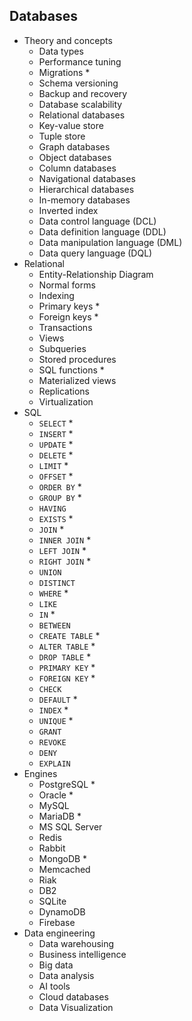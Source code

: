 ## Databases

- Theory and concepts
  - Data types
  - Performance tuning
  - Migrations *
  - Schema versioning
  - Backup and recovery
  - Database scalability
  - Relational databases
  - Key-value store
  - Tuple store
  - Graph databases
  - Object databases
  - Column databases
  - Navigational databases
  - Hierarchical databases
  - In-memory databases
  - Inverted index
  - Data control language (DCL)
  - Data definition language (DDL)
  - Data manipulation language (DML)
  - Data query language (DQL)
- Relational
  - Entity-Relationship Diagram
  - Normal forms
  - Indexing
  - Primary keys *
  - Foreign keys *
  - Transactions
  - Views
  - Subqueries
  - Stored procedures
  - SQL functions *
  - Materialized views
  - Replications
  - Virtualization
- SQL
  - `SELECT` *
  - `INSERT` *
  - `UPDATE` *
  - `DELETE` *
  - `LIMIT` *
  - `OFFSET` *
  - `ORDER BY` *
  - `GROUP BY` *
  - `HAVING`
  - `EXISTS` *
  - `JOIN` *
  - `INNER JOIN` *
  - `LEFT JOIN` *
  - `RIGHT JOIN` *
  - `UNION`
  - `DISTINCT`
  - `WHERE` *
  - `LIKE`
  - `IN` *
  - `BETWEEN`
  - `CREATE TABLE` *
  - `ALTER TABLE` *
  - `DROP TABLE` *
  - `PRIMARY KEY` *
  - `FOREIGN KEY` *
  - `CHECK`
  - `DEFAULT` *
  - `INDEX` *
  - `UNIQUE` *
  - `GRANT`
  - `REVOKE`
  - `DENY`
  - `EXPLAIN`
- Engines
  - PostgreSQL *
  - Oracle *
  - MySQL
  - MariaDB *
  - MS SQL Server
  - Redis
  - Rabbit
  - MongoDB *
  - Memcached
  - Riak
  - DB2
  - SQLite
  - DynamoDB
  - Firebase
- Data engineering
  - Data warehousing
  - Business intelligence
  - Big data
  - Data analysis
  - AI tools
  - Cloud databases
  - Data Visualization
